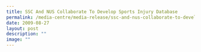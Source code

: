 ```yaml
---
title: SSC And NUS Collaborate To Develop Sports Injury Database
permalink: /media-centre/media-release/ssc-and-nus-collaborate-to-develop-sports-injury-database/
date: 2009-08-27
layout: post
description: ""
image: ""
---
```

